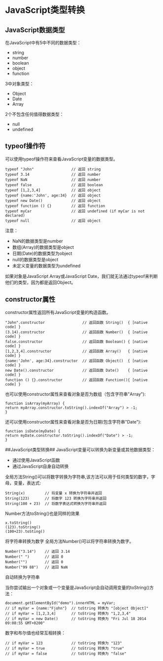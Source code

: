# JavaScript类型转换 #
## JavaScript数据类型 ##
在JavaScript中有5中不同的数据类型：

- string
- number
- boolean
- object
- function

3中对象类型：

- Object
- Date
- Array

2个不包含任何值得数据类型：

- null
- undefined

## typeof操作符 ##
可以使用typeof操作符来查看JavaScript变量的数据类型。

	typeof "John"                 // 返回 string 
	typeof 3.14                   // 返回 number
	typeof NaN                    // 返回 number
	typeof false                  // 返回 boolean
	typeof [1,2,3,4]              // 返回 object
	typeof {name:'John', age:34}  // 返回 object
	typeof new Date()             // 返回 object
	typeof function () {}         // 返回 function
	typeof myCar                  // 返回 undefined (if myCar is not declared)
	typeof null                   // 返回 object
注意：

- NaN的数据类型是number
- 数组(Array)的数据类型是object
- 日期(Date)的数据类型为object
- null的数据类型是object
- 未定义变量的数据类型为undefined

如果对象是JavaScript Array或JavaScript Date，我们就无法通过typeof来判断他们的类型，因为都是返回Objiect。

## constructor属性 ##
constructor属性返回所有JavaScript变量的构造函数。

	"John".constructor                 // 返回函数 String()  { [native code] }
	(3.14).constructor                 // 返回函数 Number()  { [native code] }
	false.constructor                  // 返回函数 Boolean() { [native code] }
	[1,2,3,4].constructor              // 返回函数 Array()   { [native code] }
	{name:'John', age:34}.constructor  // 返回函数 Object()  { [native code] }
	new Date().constructor             // 返回函数 Date()    { [native code] }
	function () {}.constructor         // 返回函数 Function(){ [native code] }
也可以使用constructor属性来查看对象是否为数组（包含字符串"Array"):
	
	function isArray(myArray) {
    return myArray.constructor.toString().indexOf("Array") > -1;
	}

还可以使用constructor属性来查看对象是否为日期(包含字符串"Date"):

	function isDate(myDate) {
    return myDate.constructor.toString().indexOf("Date") > -1;
	}
##JavaScript类型转换##
JavaScript变量可以转换为新变量或其他数据类型：

- 通过使用JavaScript函数
- 通过JavaScript自身自动转换

全局方法String()可以将数字转换为字符串,该方法可以用于任何类型的数字，字母，变量，表达式:

	String(x)         // 将变量 x 转换为字符串并返回
	String(123)       // 将数字 123 转换为字符串并返回
	String(100 + 23)  // 将数字表达式转换为字符串并返回
Number方法toString()也是同样的效果

	x.toString()
	(123).toString()
	(100+23).toSting()
将字符串转换为数字
全局方法Number()可以将字符串转换为数字。

	Number("3.14")    // 返回 3.14
	Number(" ")       // 返回 0 
	Number("")        // 返回 0
	Number("99 88")   // 返回 NaN
自动转换为字符串

当你尝试输出一个对象或一个变量是JavaScript会自动调用变量的toString()方法：

	document.getElementById("demo").innerHTML = myVar;
	// if myVar = {name:"Fjohn"}  // toString 转换为 "[object Object]"
	// if myVar = [1,2,3,4]       // toString 转换为 "1,2,3,4"
	// if myVar = new Date()      // toString 转换为 "Fri Jul 18 2014 09:08:55 GMT+0200"
数字和布尔值也经常互相转换：

	// if myVar = 123             // toString 转换为 "123"
	// if myVar = true            // toString 转换为 "true"
	// if myVar = false           // toString 转换为 "false"